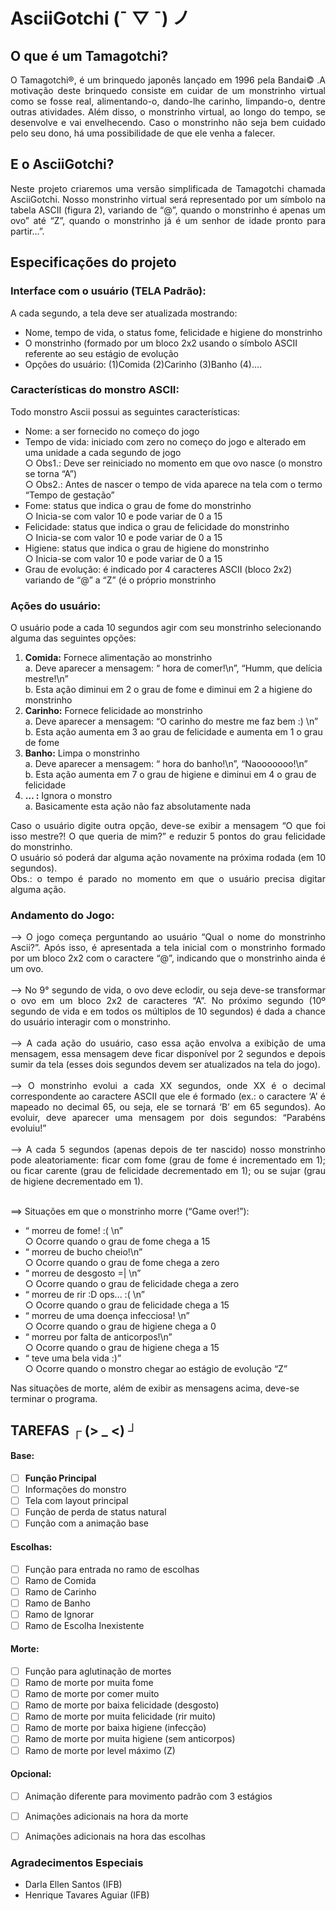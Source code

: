 # AsciiGotchi  (¯ ▽ ¯) ノ

## O que é um Tamagotchi?
<p align="justify">O Tamagotchi®, é um brinquedo japonês lançado em 1996 pela Bandai©
.A motivação deste brinquedo consiste em cuidar de um monstrinho virtual como
se fosse real, alimentando-o, dando-lhe carinho, limpando-o, dentre outras
atividades. Além disso, o monstrinho virtual, ao longo do tempo, se
desenvolve e vai envelhecendo. Caso o monstrinho não seja bem cuidado
pelo seu dono, há uma possibilidade de que ele venha a falecer.</p>

## E o AsciiGotchi? 
<p align="justify">Neste projeto criaremos uma versão simplificada de Tamagotchi chamada
AsciiGotchi. Nosso monstrinho virtual será representado por um símbolo na tabela
ASCII (figura 2), variando de “@”, quando o monstrinho é apenas um ovo” até “Z”,
quando o monstrinho já é um senhor de idade pronto para partir…”.</p>


## Especificações do projeto

### Interface com o usuário (TELA Padrão):
<p>A cada segundo, a tela deve ser atualizada mostrando:</p>
<ul>
  <li> Nome, tempo de vida, o status fome, felicidade e higiene do monstrinho </li>
  <li> O monstrinho (formado por um bloco 2x2 usando o símbolo ASCII referente ao seu estágio de evolução </li>
  <li> Opções do usuário: (1)Comida (2)Carinho (3)Banho (4).... </li>
</ul>

### Características do monstro ASCII:
<p>Todo monstro Ascii possui as seguintes características:</p>
<ul>
  <li>Nome: a ser fornecido no começo do jogo</li>
  <li>Tempo de vida: iniciado com zero no começo do jogo e alterado em uma unidade a cada segundo de jogo</br>
      ○ Obs1.: Deve ser reiniciado no momento em que ovo nasce (o monstro se torna “A”)</br>
      ○ Obs2.: Antes de nascer o tempo de vida aparece na tela com o termo “Tempo de gestação”</li>
  <li>Fome: status que indica o grau de fome do monstrinho</br>
      ○ Inicia-se com valor 10 e pode variar de 0 a 15</li>
  <li>Felicidade: status que indica o grau de felicidade do monstrinho</br>
      ○ Inicia-se com valor 10 e pode variar de 0 a 15</li>
  <li> Higiene: status que indica o grau de higiene do monstrinho</br>
      ○ Inicia-se com valor 10 e pode variar de 0 a 15</li>
  <li>Grau de evolução: é indicado por 4 caracteres ASCII (bloco 2x2) variando de “@” a “Z” (é o próprio monstrinho<a/li>
</ul>
  
### Ações do usuário:
<p>
O usuário pode a cada 10 segundos agir com seu monstrinho selecionando
alguma das seguintes opções:</p>
<ol>
  <li><b>Comida:</b> Fornece alimentação ao monstrinho</br>
      a. Deve aparecer a mensagem: “<nomeMonstro> hora de
comer!\n”, “Humm, que delícia mestre!\n”</br>
      b. Esta ação diminui em 2 o grau de fome e diminui em 2 a higiene
do monstrinho</li>
  <li><b>Carinho:</b> Fornece felicidade ao monstrinho</br>
      a. Deve aparecer a mensagem: “O carinho do mestre me faz bem
:) \n”</br>
      b. Esta ação aumenta em 3 ao grau de felicidade e aumenta em 1
o grau de fome</li>
  <li><b>Banho:</b> Limpa o monstrinho</br>
      a. Deve aparecer a mensagem: “<nomeMonstro> hora do
banho!\n”, “Naooooooo!\n”</br>
      b. Esta ação aumenta em 7 o grau de higiene e diminui em 4 o
grau de felicidade</li>
  <li><b>… :</b> Ignora o monstro</br>
      a. Basicamente esta ação não faz absolutamente nada</li>
</ol>
<p align="justify">Caso o usuário digite outra opção, deve-se exibir a mensagem “O que foi isso
mestre?! O que queria de mim?” e reduzir 5 pontos do grau felicidade do
monstrinho.</br>
O usuário só poderá dar alguma ação novamente na próxima rodada (em 10
segundos).</br>
Obs.: o tempo é parado no momento em que o usuário precisa digitar alguma ação.</p>

### Andamento do Jogo:
<p align="justify">
--> O jogo começa perguntando ao usuário “Qual o nome do monstrinho Ascii?”.
Após isso, é apresentada a tela inicial com o monstrinho formado por um bloco 2x2
com o caractere “@”, indicando que o monstrinho ainda é um ovo.</br></br>
--> No 9° segundo de vida, o ovo deve eclodir, ou seja deve-se transformar o ovo
em um bloco 2x2 de caracteres “A”. No próximo segundo (10º segundo de vida e em
todos os múltiplos de 10 segundos) é dada a chance do usuário interagir com o
monstrinho.</br></br>
--> A cada ação do usuário, caso essa ação envolva a exibição de uma
mensagem, essa mensagem deve ficar disponível por 2 segundos e depois sumir da
tela (esses dois segundos devem ser atualizados na tela do jogo).</br></br>
--> O monstrinho evolui a cada XX segundos, onde XX é o decimal
correspondente ao caractere ASCII que ele é formado (ex.: o caractere ‘A’ é
mapeado no decimal 65, ou seja, ele se tornará ‘B’ em 65 segundos). Ao evoluir,
deve aparecer uma mensagem por dois segundos: “Parabéns <nomeMonstro>
evoluiu!”</br></br>
--> A cada 5 segundos (apenas depois de ter nascido) nosso monstrinho pode
aleatoriamente: ficar com fome (grau de fome é incrementado em 1); ou ficar
carente (grau de felicidade decrementado em 1); ou se sujar (grau de higiene
decrementado em 1).</p>
<p></br>==> Situações em que o monstrinho morre (“Game over!”):</p>
<ul>
  <li>“<nomeMonstro> morreu de fome! :( \n”</br>
    ○ Ocorre quando o grau de fome chega a 15</li>
  <li>“<nomeMonstro> morreu de bucho cheio!\n”</br>
    ○ Ocorre quando o grau de fome chega a zero</li>
  <li> “<nomeMonstro> morreu de desgosto =| \n”</br>
    ○ Ocorre quando o grau de felicidade chega a zero</li>
  <li>“<nomeMonstro> morreu de rir :D ops... :( \n”</br>
    ○ Ocorre quando o grau de felicidade chega a 15</li>
  <li>“<nomeMonstro> morreu de uma doença infecciosa! \n”</br>
    ○ Ocorre quando o grau de higiene chega a 0</li>
  <li>“<nomeMonstro> morreu por falta de anticorpos!\n”</br>
    ○ Ocorre quando o grau de higiene chega a 15</li>
  <li>“<nomeMonstro> teve uma bela vida :)”</br>
    ○ Ocorre quando o monstro chegar ao estágio de evolução “Z”</li>
</ul>
<p>Nas situações de morte, além de exibir as mensagens acima, deve-se terminar o
programa.</p>

## TAREFAS ┌ (> _ <) ┘
#### Base:
- [ ] **Função Principal**
- [ ] Informações do monstro
- [ ] Tela com layout principal
- [ ] Função de perda de status natural
- [ ] Função com a animação base
#### Escolhas:
- [ ] Função para entrada no ramo de escolhas
- [ ] Ramo de Comida
- [ ] Ramo de Carinho
- [ ] Ramo de Banho
- [ ] Ramo de Ignorar
- [ ] Ramo de Escolha Inexistente
#### Morte:
- [ ] Função para aglutinação de mortes
- [ ] Ramo de morte por muita fome
- [ ] Ramo de morte por comer muito
- [ ] Ramo de morte por baixa felicidade (desgosto)
- [ ] Ramo de morte por muita felicidade (rir muito)
- [ ] Ramo de morte por baixa higiene (infecção)
- [ ] Ramo de morte por muita higiene (sem anticorpos)
- [ ] Ramo de morte por level máximo (Z)
#### Opcional:
- [ ] Animação diferente para movimento padrão com 3 estágios
- [ ] Animações adicionais na hora da morte
- [ ] Animações adicionais na hora das escolhas
 
 
 ### Agradecimentos Especiais
 - Darla Ellen Santos (IFB)
 - Henrique Tavares Aguiar (IFB)
 










